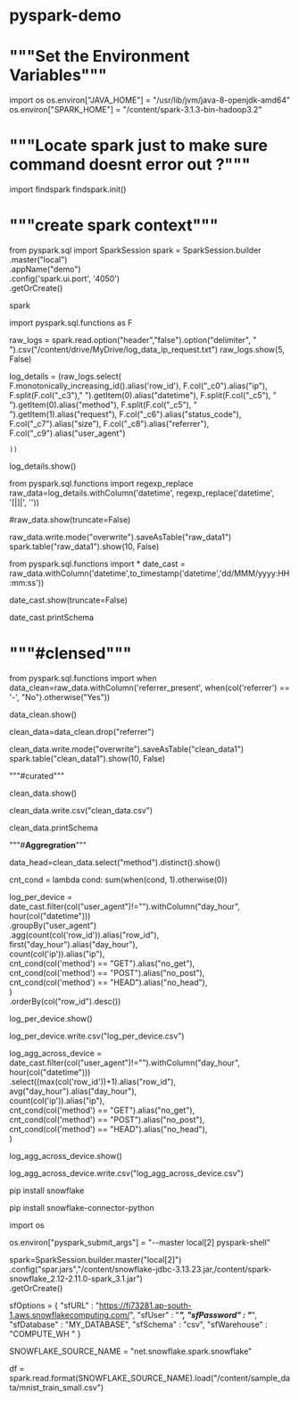 # pyspark-demo

# """Set the Environment Variables"""

import os
os.environ["JAVA_HOME"] = "/usr/lib/jvm/java-8-openjdk-amd64"
os.environ["SPARK_HOME"] = "/content/spark-3.1.3-bin-hadoop3.2"

# """Locate spark just to make sure command doesnt error out ?"""

import findspark
findspark.init()

# """create spark context"""

from pyspark.sql import SparkSession
spark = SparkSession.builder\
        .master("local")\
        .appName("demo")\
        .config('spark.ui.port', '4050')\
        .getOrCreate()

spark

import pyspark.sql.functions as F

raw_logs = spark.read.option("header","false").option("delimiter", " ").csv("/content/drive/MyDrive/log_data_ip_request.txt")
raw_logs.show(5, False)

log_details = (raw_logs.select(
    F.monotonically_increasing_id().alias('row_id'),
    F.col("_c0").alias("ip"),
    F.split(F.col("_c3")," ").getItem(0).alias("datetime"),
    F.split(F.col("_c5"), " ").getItem(0).alias("method"),
    F.split(F.col("_c5"), " ").getItem(1).alias("request"),
    F.col("_c6").alias("status_code"),
    F.col("_c7").alias("size"),
    F.col("_c8").alias("referrer"),
    F.col("_c9").alias("user_agent")
  
    
    
    ))

log_details.show()

from pyspark.sql.functions import regexp_replace
raw_data=log_details.withColumn('datetime', regexp_replace('datetime', '\[|\]|', ''))

#raw_data.show(truncate=False)

raw_data.write.mode("overwrite").saveAsTable("raw_data1")
spark.table("raw_data1").show(10, False)

from pyspark.sql.functions import *
date_cast = raw_data.withColumn('datetime',to_timestamp('datetime','dd/MMM/yyyy:HH:mm:ss'))

date_cast.show(truncate=False)

date_cast.printSchema

# """#clensed"""

from pyspark.sql.functions import when
data_clean=raw_data.withColumn('referrer_present', when(col('referrer') == '-', "No").otherwise("Yes"))

data_clean.show()

clean_data=data_clean.drop("referrer")

clean_data.write.mode("overwrite").saveAsTable("clean_data1")
spark.table("clean_data1").show(10, False)

"""#curated"""

clean_data.show()

clean_data.write.csv("clean_data.csv")

clean_data.printSchema

"""#**Aggregration**"""

data_head=clean_data.select("method").distinct().show()

cnt_cond = lambda cond: sum(when(cond, 1).otherwise(0))

log_per_device = date_cast.filter(col("user_agent")!="").withColumn("day_hour", hour(col("datetime"))) \
    .groupBy("user_agent") \
    .agg(count(col('row_id')).alias("row_id"), \
         first("day_hour").alias("day_hour"), \
         count(col('ip')).alias("ip"), \
         cnt_cond(col('method') == "GET").alias("no_get"), \
         cnt_cond(col('method') == "POST").alias("no_post"), \
         cnt_cond(col('method') == "HEAD").alias("no_head"), \
        ) \
     .orderBy(col("row_id").desc())

log_per_device.show()

log_per_device.write.csv("log_per_device.csv")

log_agg_across_device = date_cast.filter(col("user_agent")!="").withColumn("day_hour", hour(col("datetime"))) \
    .select((max(col('row_id'))+1).alias("row_id"), \
         avg("day_hour").alias("day_hour"), \
         count(col('ip')).alias("ip"), \
         cnt_cond(col('method') == "GET").alias("no_get"), \
         cnt_cond(col('method') == "POST").alias("no_post"), \
         cnt_cond(col('method') == "HEAD").alias("no_head"), \
        )

log_agg_across_device.show()

log_agg_across_device.write.csv("log_agg_across_device.csv")

pip install snowflake

pip install snowflake-connector-python

import os

os.environ["pyspark_submit_args"] = "--master local[2] pyspark-shell"

spark=SparkSession.builder.master("local[2]") \
.config("spar.jars","/content/snowflake-jdbc-3.13.23.jar,/content/spark-snowflake_2.12-2.11.0-spark_3.1.jar")\
.getOrCreate()

sfOptions = {
  "sfURL" : "https://fi73281.ap-south-1.aws.snowflakecomputing.com/",
  "sfUser" : "*****",
  "sfPassword" : "*****",
  "sfDatabase" : "MY_DATABASE",
  "sfSchema" : "csv",
  "sfWarehouse" : "COMPUTE_WH "
}

SNOWFLAKE_SOURCE_NAME = "net.snowflake.spark.snowflake"

df = spark.read.format(SNOWFLAKE_SOURCE_NAME).load("/content/sample_data/mnist_train_small.csv")

